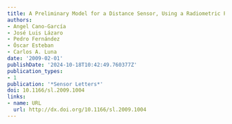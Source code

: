 ```yaml
---
title: A Preliminary Model for a Distance Sensor, Using a Radiometric Point of View
authors:
- Angel Cano-García
- José Luis Lázaro
- Pedro Fernández
- Óscar Esteban
- Carlos A. Luna
date: '2009-02-01'
publishDate: '2024-10-18T10:42:49.760377Z'
publication_types:
- 1
publication: '*Sensor Letters*'
doi: 10.1166/sl.2009.1004
links:
- name: URL
  url: http://dx.doi.org/10.1166/sl.2009.1004
---
```

